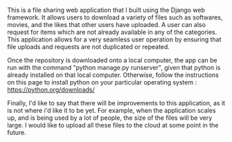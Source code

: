This is a file sharing web application that I built using the Django web framework. It allows users to download a variety of files such as softwares, movies, and the likes that other users have uploaded. A user can also request for items which are not already available in any of the categories. This application allows for a very seamless user operation by ensuring that file uploads and requests are not duplicated or repeated.

Once the repository is downloaded onto a local computer, the app can be run with the command "python manage.py runserver", given that python is already installed on that local computer. Otherwise, follow the instructions on this page to install python on your particular operating system : https://python.org/downloads/

Finally, I'd like to say that there will be improvements to this application, as it is not where i'd like it to be yet. For example, when the application scales up, and is being used by a lot of people, the size of the files will be very large. I would like to upload all these files to the cloud at some point in the future.
